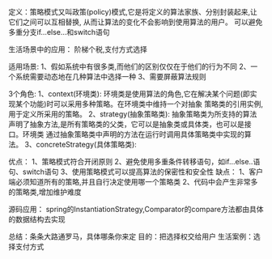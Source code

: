 定义：策略模式又叫政策(policy)模式,它是将定义的算法家族、分别封装起来,让它们之间可以互相替换,
    从而让算法的变化不会影响到使用算法的用户。
可以避免多重分支if...else...和switch语句

生活场景中的应用：
 阶梯个税,支付方式选择

适用场景:
1、假如系统中有很多类,而他们的区别仅仅在于他们的行为不同
2、一个系统需要动态地在几种算法中选择一种
3、需要屏蔽算法规则

3个角色:
1、context(环境类):
    环境类是使用算法的角色,它在解决某个问题(即实现某个功能)时可以采用多种策略。在环境类中维持一个对抽象
   策略类的引用实例,用于定义所采用的策略。
2、strategy(抽象策略类):
  抽象策略类为所支持的算法声明了抽象方法,是所有策略类的父类，它可以是抽象类或具体类，也可以是接口。环境类
  通过抽象策略类中声明的方法在运行时调用具体策略类中实现的算法。
3、concreteStrategy(具体策略类):

优点：
 1、策略模式符合开闭原则
 2、避免使用多重条件转移语句，如if...else..语句、switch语句
 3、使用策略模式可以提高算法的保密性和安全性
缺点：
1、客户端必须知道所有的策略,并且自行决定使用哪一个策略类
2、代码中会产生非常多的策略类,增加维护难度

源码应用：
spring的InstantiationStrategy,Comparator的compare方法都由具体的数据结构去实现

总结：条条大路通罗马，具体哪条你来定
目的：把选择权交给用户
生活案例：选择支付方式
